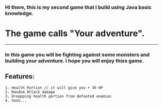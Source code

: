 ### Hi there, this is my second game that I build using Java basic knowledge.
# The game calls "Your adventure".
<hr/>

### In this game you will be fighting against some monsters and building your adventure. I hope you will enjoy thiss game.
## Features:
    1. Health Portion // it will give you + 30 HP
    2. Random Attack damage
    3. Droppping health portion from defeated enemies
    4. Soon...
